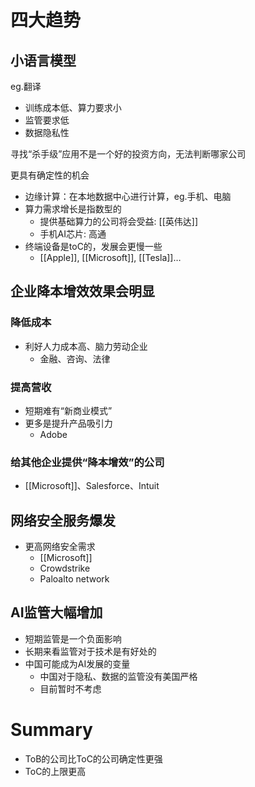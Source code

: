 # 四大趋势
## 小语言模型

eg.翻译
- 训练成本低、算力要求小
- 监管要求低
- 数据隐私性

寻找“杀手级”应用不是一个好的投资方向，无法判断哪家公司

更具有确定性的机会

- 边缘计算：在本地数据中心进行计算，eg.手机、电脑
- 算力需求增长是指数型的
	- 提供基础算力的公司将会受益: [[英伟达]]
	- 手机AI芯片: 高通
- 终端设备是toC的，发展会更慢一些
	- [[Apple]], [[Microsoft]], [[Tesla]]…

## 企业降本增效效果会明显

### 降低成本
- 利好人力成本高、脑力劳动企业
	- 金融、咨询、法律

### 提高营收
- 短期难有“新商业模式”
- 更多是提升产品吸引力
	- Adobe

### 给其他企业提供“降本增效”的公司
- [[Microsoft]]、Salesforce、Intuit

## 网络安全服务爆发

- 更高网络安全需求
	- [[Microsoft]]
	- Crowdstrike
	- Paloalto network

## AI监管大幅增加
- 短期监管是一个负面影响
- 长期来看监管对于技术是有好处的
- 中国可能成为AI发展的变量
	- 中国对于隐私、数据的监管没有美国严格
	- 目前暂时不考虑

# Summary 
- ToB的公司比ToC的公司确定性更强
- ToC的上限更高